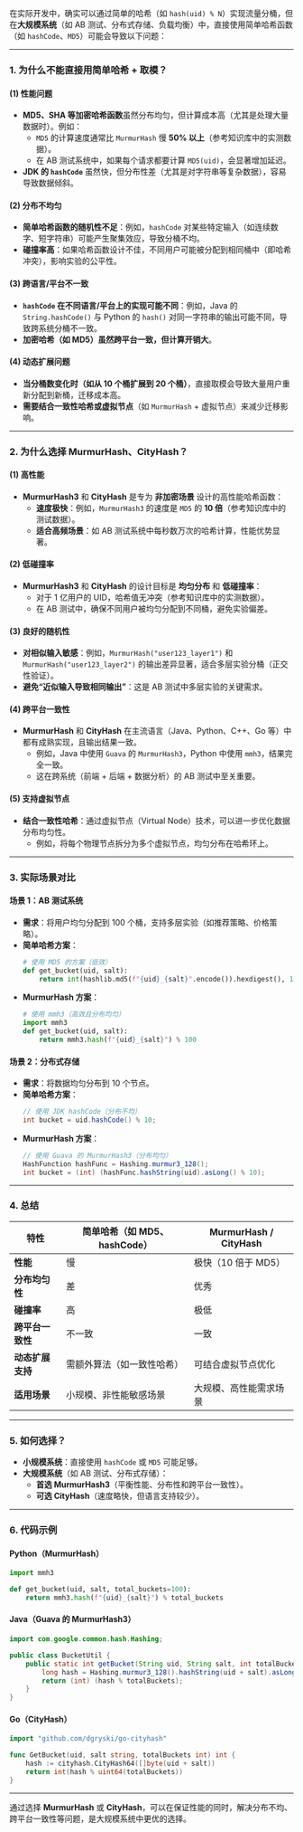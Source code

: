 在实际开发中，确实可以通过简单的哈希（如 `hash(uid) % N`）实现流量分桶，但在**大规模系统**（如 AB 测试、分布式存储、负载均衡）中，直接使用简单哈希函数（如 `hashCode`、`MD5`）可能会导致以下问题：

---

### **1. 为什么不能直接用简单哈希 + 取模？**
#### **(1) 性能问题**
- **MD5、SHA 等加密哈希函数**虽然分布均匀，但计算成本高（尤其是处理大量数据时）。例如：
  - `MD5` 的计算速度通常比 `MurmurHash` 慢 **50% 以上**（参考知识库中的实测数据）。
  - 在 AB 测试系统中，如果每个请求都要计算 `MD5(uid)`，会显著增加延迟。
- **JDK 的 `hashCode`** 虽然快，但分布性差（尤其是对字符串等复杂数据），容易导致数据倾斜。

#### **(2) 分布不均匀**
- **简单哈希函数的随机性不足**：例如，`hashCode` 对某些特定输入（如连续数字、短字符串）可能产生聚集效应，导致分桶不均。
- **碰撞率高**：如果哈希函数设计不佳，不同用户可能被分配到相同桶中（即哈希冲突），影响实验的公平性。

#### **(3) 跨语言/平台不一致**
- **`hashCode` 在不同语言/平台上的实现可能不同**：例如，Java 的 `String.hashCode()` 与 Python 的 `hash()` 对同一字符串的输出可能不同，导致跨系统分桶不一致。
- **加密哈希（如 MD5）虽然跨平台一致，但计算开销大**。

#### **(4) 动态扩展问题**
- **当分桶数变化时（如从 10 个桶扩展到 20 个桶）**，直接取模会导致大量用户重新分配到新桶，迁移成本高。
- **需要结合一致性哈希或虚拟节点**（如 `MurmurHash` + 虚拟节点）来减少迁移影响。

---

### **2. 为什么选择 MurmurHash、CityHash？**
#### **(1) 高性能**
- **MurmurHash3** 和 **CityHash** 是专为 **非加密场景** 设计的高性能哈希函数：
  - **速度极快**：例如，`MurmurHash3` 的速度是 `MD5` 的 **10 倍**（参考知识库中的测试数据）。
  - **适合高频场景**：如 AB 测试系统中每秒数万次的哈希计算，性能优势显著。

#### **(2) 低碰撞率**
- **MurmurHash3** 和 **CityHash** 的设计目标是 **均匀分布** 和 **低碰撞率**：
  - 对于 1 亿用户的 UID，哈希值无冲突（参考知识库中的实测数据）。
  - 在 AB 测试中，确保不同用户被均匀分配到不同桶，避免实验偏差。

#### **(3) 良好的随机性**
- **对相似输入敏感**：例如，`MurmurHash("user123_layer1")` 和 `MurmurHash("user123_layer2")` 的输出差异显著，适合多层实验分桶（正交性验证）。
- **避免“近似输入导致相同输出”**：这是 AB 测试中多层实验的关键需求。

#### **(4) 跨平台一致性**
- **MurmurHash** 和 **CityHash** 在主流语言（Java、Python、C++、Go 等）中都有成熟实现，且输出结果一致。
  - 例如，Java 中使用 `Guava` 的 `MurmurHash3`，Python 中使用 `mmh3`，结果完全一致。
  - 这在跨系统（前端 + 后端 + 数据分析）的 AB 测试中至关重要。

#### **(5) 支持虚拟节点**
- **结合一致性哈希**：通过虚拟节点（Virtual Node）技术，可以进一步优化数据分布均匀性。
  - 例如，将每个物理节点拆分为多个虚拟节点，均匀分布在哈希环上。

---

### **3. 实际场景对比**
#### **场景 1：AB 测试系统**
- **需求**：将用户均匀分配到 100 个桶，支持多层实验（如推荐策略、价格策略）。
- **简单哈希方案**：
  ```python
  # 使用 MD5 的方案（低效）
  def get_bucket(uid, salt):
      return int(hashlib.md5(f"{uid}_{salt}".encode()).hexdigest(), 16) % 100
  ```
- **MurmurHash 方案**：
  ```python
  # 使用 mmh3（高效且分布均匀）
  import mmh3
  def get_bucket(uid, salt):
      return mmh3.hash(f"{uid}_{salt}") % 100
  ```

#### **场景 2：分布式存储**
- **需求**：将数据均匀分布到 10 个节点。
- **简单哈希方案**：
  ```java
  // 使用 JDK hashCode（分布不均）
  int bucket = uid.hashCode() % 10;
  ```
- **MurmurHash 方案**：
  ```java
  // 使用 Guava 的 MurmurHash3（分布均匀）
  HashFunction hashFunc = Hashing.murmur3_128();
  int bucket = (int) (hashFunc.hashString(uid).asLong() % 10);
  ```

---

### **4. 总结**
| 特性                | 简单哈希（如 MD5、hashCode） | MurmurHash / CityHash         |
|---------------------|-----------------------------|-------------------------------|
| **性能**            | 慢                          | 极快（10 倍于 MD5）           |
| **分布均匀性**      | 差                          | 优秀                          |
| **碰撞率**          | 高                          | 极低                          |
| **跨平台一致性**    | 不一致                      | 一致                          |
| **动态扩展支持**    | 需额外算法（如一致性哈希）  | 可结合虚拟节点优化            |
| **适用场景**        | 小规模、非性能敏感场景      | 大规模、高性能需求场景        |

---

### **5. 如何选择？**
- **小规模系统**：直接使用 `hashCode` 或 `MD5` 可能足够。
- **大规模系统**（如 AB 测试、分布式存储）：
  - **首选 MurmurHash3**（平衡性能、分布性和跨平台一致性）。
  - **可选 CityHash**（速度略快，但语言支持较少）。

---

### **6. 代码示例**
#### **Python（MurmurHash）**
```python
import mmh3

def get_bucket(uid, salt, total_buckets=100):
    return mmh3.hash(f"{uid}_{salt}") % total_buckets
```

#### **Java（Guava 的 MurmurHash3）**
```java
import com.google.common.hash.Hashing;

public class BucketUtil {
    public static int getBucket(String uid, String salt, int totalBuckets) {
        long hash = Hashing.murmur3_128().hashString(uid + salt).asLong();
        return (int) (hash % totalBuckets);
    }
}
```

#### **Go（CityHash）**
```go
import "github.com/dgryski/go-cityhash"

func GetBucket(uid, salt string, totalBuckets int) int {
    hash := cityhash.CityHash64([]byte(uid + salt))
    return int(hash % uint64(totalBuckets))
}
```

---

通过选择 **MurmurHash** 或 **CityHash**，可以在保证性能的同时，解决分布不均、跨平台一致性等问题，是大规模系统中更优的选择。